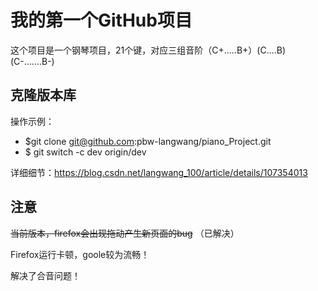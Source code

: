 # 我的第一个GitHub项目

这个项目是一个钢琴项目，21个键，对应三组音阶（C+.....B+）(C....B)(C-.......B-)

## 克隆版本库

操作示例：

* $git clone git@github.com:pbw-langwang/piano_Project.git
* $ git switch -c dev origin/dev

详细细节：https://blog.csdn.net/langwang_100/article/details/107354013

## 注意
~~当前版本，firefox会出现拖动产生新页面的bug~~
（已解决）

Firefox运行卡顿，goole较为流畅！

解决了合音问题！
